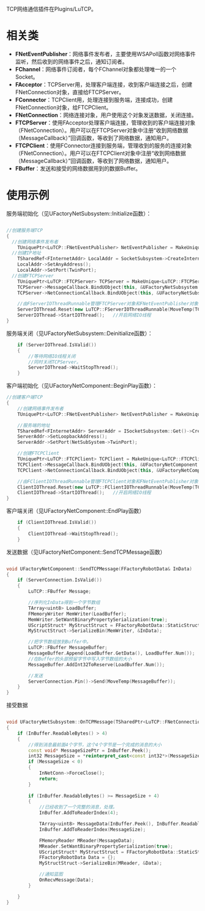 TCP网络通信插件在Plugins/LuTCP。

# 相关类

* **FNetEventPublisher**：网络事件发布者，主要使用WSAPoll函数对网络事件监听，然后收到的网络事件之后，通知订阅者。
* **FChannel**：网络事件订阅者，每个FChannel对象都处理唯一的一个Socket。
* **FAcceptor**：TCPServer用，处理客户端连接，收到客户端连接之后，创建FNetConnection对象，直接给FTCPServer。
* **FConnector**：TCPClient用，处理连接到服务端，连接成功，创建FNetConnection对象，给FTCPClient。
* **FNetConnection**：网络连接对象，用户使用这个对象发送数据，关闭连接。
* **FTCPServer**：使用FAcceptor处理客户端连接，管理收到的客户端连接对象（FNetConnection）。用户可以在FTCPServer对象中注册“收到网络数据（MessageCallback）”回调函数，等收到了网络数据，通知用户。
* **FTCPClient**：使用FConnector连接到服务端，管理收到的服务的连接对象（FNetConnection）。用户可以在FTCPClient对象中注册“收到网络数据（MessageCallback）”回调函数，等收到了网络数据，通知用户。
* **FBuffer**：发送和接受的网络数据用到的数据Buffer。



# 使用示例

服务端初始化（见UFactoryNetSubsystem::Initialize函数）：
```cpp

//创建服务端TCP
{
  //创建网络事件发布者
	TUniquePtr<LuTCP::FNetEventPublisher> NetEventPublisher = MakeUnique<LuTCP::FNetEventPublisher>();
  //创建IP地址
	TSharedRef<FInternetAddr> LocalAddr = SocketSubsystem->CreateInternetAddr(FNetworkProtocolTypes::IPv4);
	LocalAddr->SetAnyAddress();
	LocalAddr->SetPort(TwinPort);
  //创建FTCPServer
	TUniquePtr<LuTCP::FTCPServer> TCPServer = MakeUnique<LuTCP::FTCPServer>(NetEventPublisher.Get(), LocalAddr);
	TCPServer->MessageCallback.BindUObject(this, &UFactoryNetSubsystem::OnTCPMessage);
	TCPServer->NetConnectionCallback.BindUObject(this, &UFactoryNetSubsystem::OnTCPNetConnection);

	//由FServerIOThreadRunnable管理FTCPServer对象和FNetEventPublisher对象
	ServerIOThread.Reset(new LuTCP::FServerIOThreadRunnable(MoveTemp(TCPServer), MoveTemp(NetEventPublisher)));
	ServerIOThread->StartIOThread();   //开启网络IO线程
}

```

服务端关闭（见UFactoryNetSubsystem::Deinitialize函数）：
```cpp
	if (ServerIOThread.IsValid())
	{
		//等待网络IO线程关闭
		//同时关闭TCPServer。
		ServerIOThread->WaitStopThread();    
	}
```

客户端初始化（见UFactoryNetComponent::BeginPlay函数）：
```CPP
//创建客户端TCP
{
	//创建网络事件发布者
	TUniquePtr<LuTCP::FNetEventPublisher> NetEventPublisher = MakeUnique<LuTCP::FNetEventPublisher>();

	//服务端的地址
	TSharedRef<FInternetAddr> ServerAddr = ISocketSubsystem::Get()->CreateInternetAddr(FNetworkProtocolTypes::IPv4);
	ServerAddr->SetLoopbackAddress();
	ServerAddr->SetPort(NetSubSystem->TwinPort);

	//创建FTCPClient
	TUniquePtr<LuTCP::FTCPClient> TCPClient = MakeUnique<LuTCP::FTCPClient>(NetEventPublisher.Get(), ServerAddr);
	TCPClient->MessageCallback.BindUObject(this, &UFactoryNetComponent::OnMessage);
	TCPClient->NetConnectionCallback.BindUObject(this, &UFactoryNetComponent::OnNetConnection);

	//由FClientIOThreadRunnable管理FTCPClient对象和FNetEventPublisher对象
	ClientIOThread.Reset(new LuTCP::FClientIOThreadRunnable(MoveTemp(TCPClient), MoveTemp(NetEventPublisher)));
	ClientIOThread->StartIOThread();   //开启网络IO线程
}
```

客户端关闭（见UFactoryNetComponent::EndPlay函数）
```CPP
	if (ClientIOThread.IsValid())
	{
		ClientIOThread->WaitStopThread();
	}
```

发送数据（见UFactoryNetComponent::SendTCPMessage函数）
```CPP

void UFactoryNetComponent::SendTCPMessage(FFactoryRobotData& InData)
{
	if (ServerConnection.IsValid())
	{
		LuTCP::FBuffer Message;

		//序列化InData得到一个字节数组
		TArray<uint8> LoadBuffer;
		FMemoryWriter MemWriter(LoadBuffer);
		MemWriter.SetWantBinaryPropertySerialization(true);
		UScriptStruct* MyStructStruct = FFactoryRobotData::StaticStruct();
		MyStructStruct->SerializeBin(MemWriter, &InData);

		//把字节数组放到Buffer中。
		LuTCP::FBuffer MessageBuffer;
		MessageBuffer.Append(LoadBuffer.GetData(), LoadBuffer.Num());
		//在Buffer的头部预留字节中写入字节数组的大小
		MessageBuffer.AddInt32ToReserve(LoadBuffer.Num());   

		//发送
		ServerConnection.Pin()->Send(MoveTemp(MessageBuffer));
	}
}

```

接受数据
```CPP

void UFactoryNetSubsystem::OnTCPMessage(TSharedPtr<LuTCP::FNetConnection> InNetConn, LuTCP::FBuffer InBuffer)
{
	if (InBuffer.ReadableBytes() > 4)   
	{
		//得到消息最前面4个字节，这个4个字节是一个完成的消息的大小
		const void* MessageSizePtr = InBuffer.Peek();
		int32 MessageSize = *reinterpret_cast<const int32*>(MessageSizePtr);
		if (MessageSize < 0)
		{
			InNetConn->ForceClose();
			return;
		}
		
		if (InBuffer.ReadableBytes() >= MessageSize + 4)
		{
			//已经收到了一个完整的消息，处理。
			InBuffer.AddToReaderIndex(4);

			TArray<uint8> MessageData(InBuffer.Peek(), InBuffer.ReadableBytes());
			InBuffer.AddToReaderIndex(MessageSize);

			FMemoryReader MReader(MessageData);
			MReader.SetWantBinaryPropertySerialization(true);
			UScriptStruct* MyStructStruct = FFactoryRobotData::StaticStruct();
			FFactoryRobotData Data = {};
			MyStructStruct->SerializeBin(MReader, &Data);

			//通知蓝图
			OnRecvMessage(Data);
		}

	}
}
```



